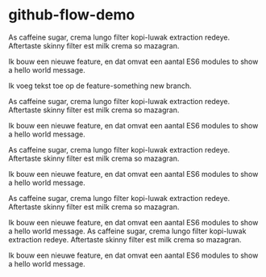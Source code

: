 # github-flow-demo

As caffeine sugar, crema lungo filter kopi-luwak extraction redeye. Aftertaste skinny filter est milk crema so mazagran.

Ik bouw een nieuwe feature, en dat omvat een aantal ES6 modules to show a hello world message.

Ik voeg tekst toe op de feature-something new branch.

As caffeine sugar, crema lungo filter kopi-luwak extraction redeye. Aftertaste skinny filter est milk crema so mazagran.

Ik bouw een nieuwe feature, en dat omvat een aantal ES6 modules to show a hello world message.

As caffeine sugar, crema lungo filter kopi-luwak extraction redeye. Aftertaste skinny filter est milk crema so mazagran.

Ik bouw een nieuwe feature, en dat omvat een aantal ES6 modules to show a hello world message.

As caffeine sugar, crema lungo filter kopi-luwak extraction redeye. Aftertaste skinny filter est milk crema so mazagran.

Ik bouw een nieuwe feature, en dat omvat een aantal ES6 modules to show a hello world message.
As caffeine sugar, crema lungo filter kopi-luwak extraction redeye. Aftertaste skinny filter est milk crema so mazagran.

Ik bouw een nieuwe feature, en dat omvat een aantal ES6 modules to show a hello world message.